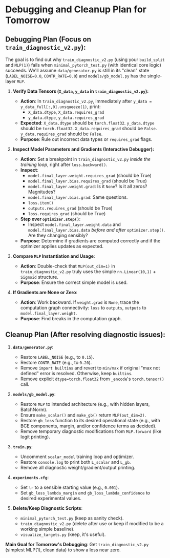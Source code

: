 # Debugging and Cleanup Plan for Tomorrow

## Debugging Plan (Focus on `train_diagnostic_v2.py`):

The goal is to find out why `train_diagnostic_v2.py` (using your `build_split` and `MLP(1)`) fails when `minimal_pytorch_test.py` (with identical core logic) succeeds. We'll assume `data/generator.py` is still in its "clean" state (`LABEL_NOISE=0.0`, `CONTR_RATE=0.0`) and `models/gb_model.py` has the single-layer `MLP`.

1.  **Verify Data Tensors (`X_data`, `y_data` in `train_diagnostic_v2.py`):**
    *   **Action**: In `train_diagnostic_v2.py`, immediately after `y_data = y_data_full[:,0].unsqueeze(1)`, print:
        *   `X_data.dtype`, `X_data.requires_grad`
        *   `y_data.dtype`, `y_data.requires_grad`
    *   **Expected**: `X_data.dtype` should be `torch.float32`. `y_data.dtype` should be `torch.float32`. `X_data.requires_grad` should be `False`. `y_data.requires_grad` should be `False`.
    *   **Purpose**: Rule out incorrect data types or `requires_grad` flags.

2.  **Inspect Model Parameters and Gradients (Interactive Debugger):**
    *   **Action**: Set a breakpoint in `train_diagnostic_v2.py` *inside the training loop*, right after `loss.backward()`.
    *   **Inspect**:
        *   `model.final_layer.weight.requires_grad` (should be True)
        *   `model.final_layer.bias.requires_grad` (should be True)
        *   `model.final_layer.weight.grad`: Is it `None`? Is it all zeros? Magnitudes?
        *   `model.final_layer.bias.grad`: Same questions.
        *   `loss.item()`
        *   `outputs.requires_grad` (should be True)
        *   `loss.requires_grad` (should be True)
    *   **Step over `optimizer.step()`**:
        *   Inspect `model.final_layer.weight.data` and `model.final_layer.bias.data` *before and after* `optimizer.step()`. Are they changing sensibly?
    *   **Purpose**: Determine if gradients are computed correctly and if the optimizer applies updates as expected.

3.  **Compare `MLP` Instantiation and Usage**: 
    *   **Action**: Double-check that `MLP(out_dim=1)` in `train_diagnostic_v2.py` truly uses the simple `nn.Linear(10,1)` + `Sigmoid` structure.
    *   **Purpose**: Ensure the correct simple model is used.

4.  **If Gradients are None or Zero**:
    *   **Action**: Work backward. If `weight.grad` is `None`, trace the computation graph connectivity: `loss` to `outputs`, `outputs` to `model.final_layer.weight`.
    *   **Purpose**: Find breaks in the computation graph.

## Cleanup Plan (After resolving diagnostic issues):

1.  **`data/generator.py`**:
    *   Restore `LABEL_NOISE` (e.g., to `0.15`).
    *   Restore `CONTR_RATE` (e.g., to `0.20`).
    *   Remove `import builtins` and revert to `min/max` if original "max not defined" error is resolved. Otherwise, keep `builtins`.
    *   Remove explicit `dtype=torch.float32` from `_encode`'s `torch.tensor()` call.

2.  **`models/gb_model.py`**:
    *   Restore `MLP` to intended architecture (e.g., with hidden layers, BatchNorm).
    *   Ensure `make_scalar()` and `make_gb()` return `MLP(out_dim=2)`.
    *   Restore `gb_loss` function to its desired operational state (e.g., with BCE components, margin, and/or confidence terms as decided).
    *   Remove temporary diagnostic modifications from `MLP.forward` (like logit printing).

3.  **`train.py`**:
    *   Uncomment `scalar_model` training loop and optimizer.
    *   Restore `console.log` to print both `L_scalar` and `L_gb`.
    *   Remove all diagnostic weight/gradient/output printing.

4.  **`experiments.cfg`**:
    *   Set `lr` to a sensible starting value (e.g., `0.001`).
    *   Set `gb_loss_lambda_margin` and `gb_loss_lambda_confidence` to desired experimental values.

5.  **Delete/Keep Diagnostic Scripts**:
    *   `minimal_pytorch_test.py` (keep as sanity check).
    *   `train_diagnostic_v2.py` (delete after use or keep if modified to be a working simple baseline).
    *   `visualize_targets.py` (keep, it's useful).

**Main Goal for Tomorrow's Debugging**: Get `train_diagnostic_v2.py` (simplest MLP(1), clean data) to show a loss near zero. 